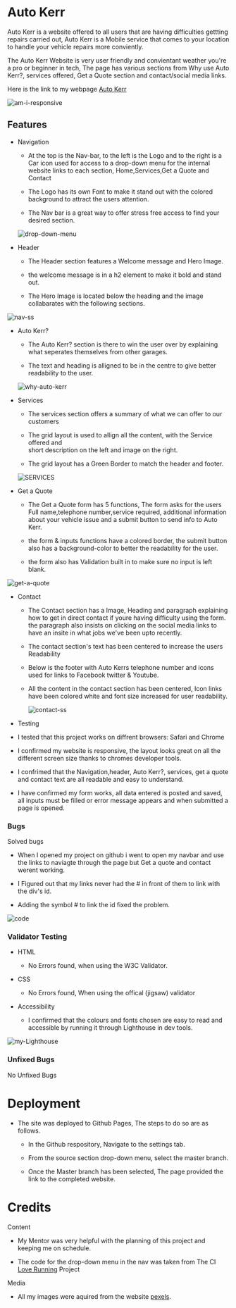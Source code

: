 # Auto Kerr

Auto Kerr is a website offered to all users that are having difficulties gettting repairs carried out, Auto Kerr
is  a Mobile service that comes to your location to handle your vehicle repairs more conviently.

The Auto Kerr Website is very user friendly and convientant weather you're a pro or beginner in tech, 
The page has various sections from Why use Auto Kerr?, services offered, Get a Quote section and contact/social
media links.

Here is the link to my webpage [Auto Kerr](https://kerrham.github.io/Mobile-Mechanic/)

![am-i-responsive](https://github.com/KERRHAM/Mobile-Mechanic/assets/156520279/422b1642-a126-455d-830c-4c9ae76d4fa1)


## Features

  * Navigation
   
    * At the top is the Nav-bar, to the left is the Logo and to the right is a Car icon used
       for access to a drop-down menu for the internal website links to each section, Home,Services,Get a Quote 
       and Contact
    
    * The Logo has its own Font to make it stand out with the colored background to attract the users attention.

    * The Nav bar is a great way to offer stress free access to find your desired section.

    ![drop-down-menu](https://github.com/KERRHAM/Mobile-Mechanic/assets/156520279/f0033165-308b-4554-98ca-f31668fad638)


   * Header
    
      * The Header section features a Welcome message and Hero Image.
    
      * the welcome message is in a h2 element to make it bold and stand out.

      * The Hero Image is located below the heading and the image collabarates with the following sections.

![nav-ss](https://github.com/KERRHAM/Mobile-Mechanic/assets/156520279/b76c6c35-de1c-4b6b-b2af-ebea167d8d54)


  * Auto Kerr? 
     
     * The Auto Kerr? section is there to win the user over by explaining 
       what seperates themselves from other garages.
     
     * The text and heading is alligned to be in the centre to give better 
       readability to the user.
  
     
    ![why-auto-kerr](https://github.com/KERRHAM/Mobile-Mechanic/assets/156520279/c7e62ad2-2bd0-4c78-90bc-c418ec018d8c)



  * Services
    
    * The services section offers a summary of what we can offer to our customers
    
    * The grid layout is used to allign all the content, with the Service offered and  
      short description on the left and image on the right.
    
    * The grid layout has a Green Border to match the header and footer.


    ![SERVICES](https://github.com/KERRHAM/Mobile-Mechanic/assets/156520279/fd9a71bb-4e46-4847-987a-fc155f198974)



  * Get a Quote 
       
       * The Get a Quote form has 5 functions, The form asks for the users Full name,telephone number,service required,
         additional information about your vehicle issue and a submit button to send info to Auto Kerr.
       
       * the form & inputs functions have a colored border, the submit button also has a background-color to better
         the readability for the user.
       
       * the form also has Validation built in to make sure no input is left blank.

   ![get-a-quote](https://github.com/KERRHAM/Mobile-Mechanic/assets/156520279/baddd884-089f-4b94-8f3e-f60f97676970)


  * Contact
       
       * The Contact section has a Image, Heading and paragraph explaining how to get in direct contact
         if youre having difficulty using the form. the paragraph also insists on clicking on the social
         media links to have an insite in what jobs we've been upto recently.

       * The contact section's text has been centered to increase the users Readability

       * Below is the footer with Auto Kerrs telephone number and icons used for links to Facebook
         twitter & Youtube.
       
       * All the content in the contact section has been centered, Icon links have been colored white
         and font size increased for user readability.

         ![contact-ss](https://github.com/KERRHAM/Mobile-Mechanic/assets/156520279/8558f14b-b0b0-4778-9c33-41ed934d506c)

  
  * Testing
   
   * I tested that this project works on diffrent browsers: Safari and Chrome 

   * I confirmed my website is responsive, the layout looks great on all the different screen size thanks
     to chromes developer tools.
   
   * I confrimed that the Navigation,header, Auto Kerr?, services, get a quote and contact text are all readable 
     and easy to understand.

   * I have confirmed my form works, all data entered is posted and saved, all inputs must be filled or 
     error message appears and when submitted a page is opened.


   
   ### Bugs
   Solved bugs

   * When I opened my project on github i went to open my navbar and use the links to naviagte through the
            page but Get a quote and contact werent working.

   * I Figured out that my links never had the # in front of them to link with the div's id.

   * Adding the symbol # to link the id fixed the problem.

![code](https://github.com/KERRHAM/Mobile-Mechanic/assets/156520279/bdee1e7f-b274-4d60-b04d-54afa98bc55e)


   ### Validator Testing

   * HTML
    
     * No Errors found, when using the W3C Validator.
   
   * CSS

     * No Errors found, When using the offical (jigsaw) validator

   * Accessibility

     * I confirmed that the colours and fonts chosen are easy to read and accessible by running it 
       through Lighthouse in dev tools.

    
    

![my-Lighthouse](https://github.com/KERRHAM/Mobile-Mechanic/assets/156520279/6b582181-577c-4218-a011-f3e926cbd327)



   ### Unfixed Bugs
   No Unfixed Bugs

   # Deployment

   * The site was deployed to Github Pages, The steps to do so are as follows.
     
     * In the Github respository, Navigate to the settings tab.
     
     * From the source section drop-down menu, select the master branch.

     * Once the Master branch has been selected, The page provided the link to the completed website.

     
     
# Credits
Content
   
   * My Mentor was very helpful with the planning of this project and keeping me on schedule.
   
   * The code for the drop-down menu in the nav was taken from The CI [Love Running](https://kerrham.github.io/love-running/)
     Project

Media

   * All my images were aquired from the website [pexels](https://www.pexels.com/).
